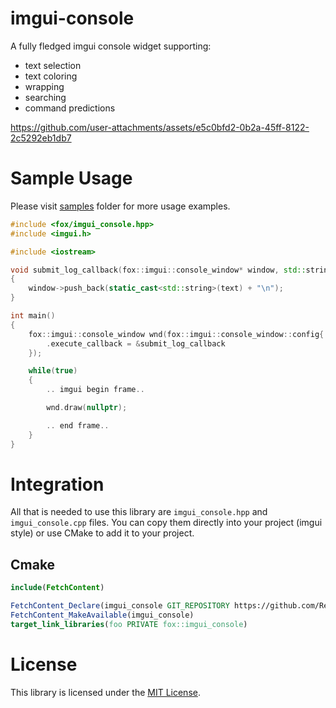 # imgui-console
A fully fledged imgui console widget supporting:

- text selection
- text coloring
- wrapping
- searching
- command predictions

https://github.com/user-attachments/assets/e5c0bfd2-0b2a-45ff-8122-2c5292eb1db7

# Sample Usage

Please visit [samples](/sample) folder for more usage examples.

```cpp
#include <fox/imgui_console.hpp>
#include <imgui.h>

#include <iostream>

void submit_log_callback(fox::imgui::console_window* window, std::string_view text)
{
	window->push_back(static_cast<std::string>(text) + "\n");
}

int main()
{
	fox::imgui::console_window wnd(fox::imgui::console_window::config{ 
		.execute_callback = &submit_log_callback
	});

	while(true)
	{
		.. imgui begin frame..

		wnd.draw(nullptr);

		.. end frame..
	}
}

```

# Integration

All that is needed to use this library are `imgui_console.hpp` and `imgui_console.cpp` files. You can copy them directly into your project (imgui style) or use CMake to add it to your project.

## Cmake
```cmake
include(FetchContent)

FetchContent_Declare(imgui_console GIT_REPOSITORY https://github.com/RedSkittleFox/imgui-console.git)
FetchContent_MakeAvailable(imgui_console)
target_link_libraries(foo PRIVATE fox::imgui_console)
```

# License
This library is licensed under the [MIT License](LICENSE).
